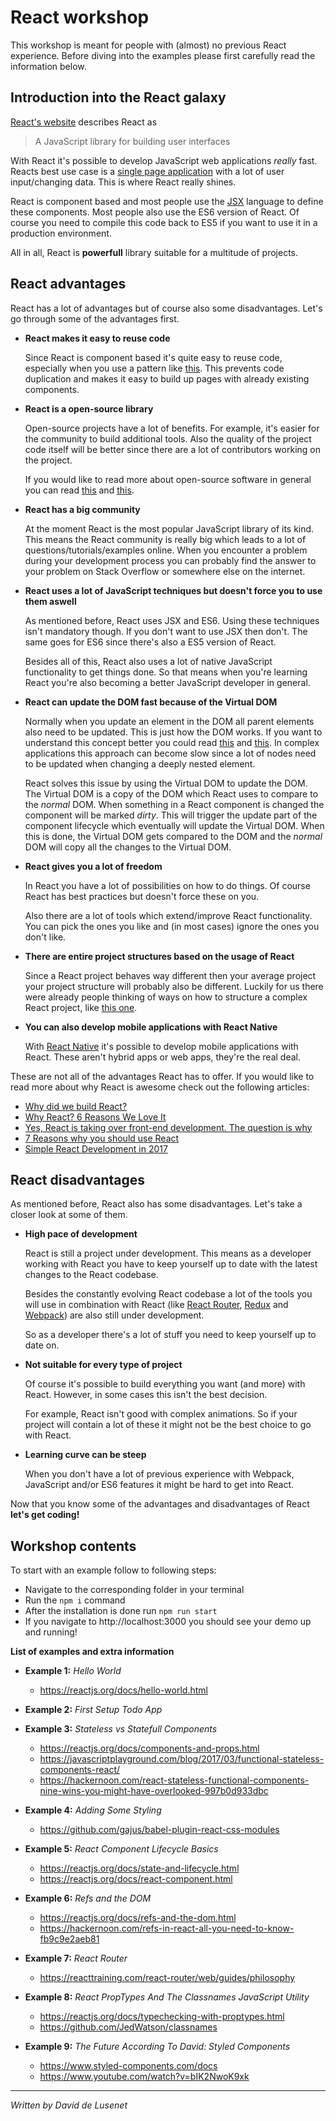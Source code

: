 # React workshop

This workshop is meant for people with (almost) no previous React experience. Before diving into the examples please first carefully read the information below.

## Introduction into the React galaxy

[React's website](https://reactjs.org/) describes React as 

> A JavaScript library for building user interfaces

With React it's possible to develop JavaScript web applications *really* fast. Reacts best use case is a [single page application](https://en.wikipedia.org/wiki/Single-page_application) with a lot of user input/changing data. This is where React really shines.

React is component based and most people use the [JSX](https://jsx.github.io/) language to define these components. Most people also use the ES6 version of React. Of course you need to compile this code back to ES5 if you want to use it in a production environment.

All in all, React is **powerfull** library suitable for a multitude of projects.

## React advantages

React has a lot of advantages but of course also some disadvantages. Let's go through some of the advantages first.

- **React makes it easy to reuse code**

  Since React is component based it's quite easy to reuse code, especially when you use a pattern like [this](https://medium.com/@dan_abramov/smart-and-dumb-components-7ca2f9a7c7d0). This prevents code duplication and makes it easy to build up pages with already existing components.

- **React is a open-source library**

  Open-source projects have a lot of benefits. For example, it's easier for the community to build additional tools. Also the quality of the project code itself will be better since there are a lot of contributors working on the project.
  
  If you would like to read more about open-source software in general you can read [this](https://opensource.com/article/17/8/enterprise-open-source-advantages) and [this](https://www.zivtech.com/blog/benefits-open-source-software).

- **React has a big community**

  At the moment React is the most popular JavaScript library of its kind. This means the React community is really big which leads to a lot of questions/tutorials/examples online. When you encounter a problem during your development process you can probably find the answer to your problem on Stack Overflow or somewhere else on the internet.

- **React uses a lot of JavaScript techniques but doesn't force you to use them aswell**

  As mentioned before, React uses JSX and ES6. Using these techniques isn't mandatory though. If you don't want to use JSX then don't. The same goes for ES6 since there's also a ES5 version of React.

  Besides all of this, React also uses a lot of native JavaScript functionality to get things done. So that means when you're learning React you're also becoming a better JavaScript developer in general.
  
- **React can update the DOM fast because of the Virtual DOM**

  Normally when you update an element in the DOM all parent elements also need to be updated. This is just how the DOM works. If you want to understand this concept better you could read [this](https://developer.mozilla.org/en-US/docs/Introduction_to_Layout_in_Mozilla) and [this](http://taligarsiel.com/Projects/howbrowserswork1.htm#Parsing_general). In complex applications this approach can become slow since a lot of nodes need to be updated when changing a deeply nested element.

  React solves this issue by using the Virtual DOM to update the DOM. The Virtual DOM is a copy of the DOM which React uses to compare to the *normal* DOM. When something in a React component is changed the component will be marked *dirty*. This will trigger the update part of the component lifecycle which eventually will update the Virtual DOM. When this is done, the Virtual DOM gets compared to the DOM and the *normal* DOM will copy all the changes to the Virtual DOM.
  
- **React gives you a lot of freedom**

  In React you have a lot of possibilities on how to do things. Of course React has best practices but doesn't force these on you. 

  Also there are a lot of tools which extend/improve React functionality. You can pick the ones you like and (in most cases) ignore the ones you don't like.
  
- **There are entire project structures based on the usage of React**

  Since a React project behaves way different then your average project your project structure will probably also be different. Luckily for us there were already people thinking of ways on how to structure a complex React project, like [this one](https://medium.com/@alexmngn/how-to-better-organize-your-react-applications-2fd3ea1920f1).
  
- **You can also develop mobile applications with React Native**

  With [React Native](https://facebook.github.io/react-native/) it's possible to develop mobile applications with React. These aren't hybrid apps or web apps, they're the real deal.
  
These are not all of the advantages React has to offer. If you would like to read more about why React is awesome check out the following articles:

- [Why did we build React?](https://reactjs.org/blog/2013/06/05/why-react.html)
- [Why React? 6 Reasons We Love It](https://blog.syncano.io/reactjs-reasons-why-part-1/)
- [Yes, React is taking over front-end development. The question is why](https://medium.freecodecamp.org/yes-react-is-taking-over-front-end-development-the-question-is-why-40837af8ab76)
- [7 Reasons why you should use React](https://stories.jotform.com/7-reasons-why-you-should-use-react-ad420c634247)
- [Simple React Development in 2017](https://hackernoon.com/simple-react-development-in-2017-113bd563691f)
  
## React disadvantages

As mentioned before, React also has some disadvantages. Let's take a closer look at some of them.

- **High pace of development**

  React is still a project under development. This means as a developer working with React you have to keep yourself up to date with the latest changes to the React codebase. 
 
  Besides the constantly evolving React codebase a lot of the tools you will use in combination with React (like [React Router](https://github.com/ReactTraining/react-router), [Redux](https://github.com/reactjs/redux) and [Webpack](https://webpack.js.org/)) are also still under development. 
 
  So as a developer there's a lot of stuff you need to keep yourself up to date on.
 
- **Not suitable for every type of project**
 
  Of course it's possible to build everything you want (and more) with React. However, in some cases this isn't the best decision.
  
  For example, React isn't good with complex animations. So if your project will contain a lot of these it might not be the best choice to go with React.
  
- **Learning curve can be steep**

  When you don't have a lot of previous experience with Webpack, JavaScript and/or ES6 features it might be hard to get into React.
  
Now that you know some of the advantages and disadvantages of React **let's get coding!**

## Workshop contents

To start with an example follow to following steps:

- Navigate to the corresponding folder in your terminal
- Run the `npm i` command
- After the installation is done run `npm run start`
- If you navigate to http://localhost:3000 you should see your demo up and running!

**List of examples and extra information**

- **Example 1:** *Hello World*

  - https://reactjs.org/docs/hello-world.html
 
- **Example 2:** *First Setup Todo App*
- **Example 3:** *Stateless vs Statefull Components*

  - https://reactjs.org/docs/components-and-props.html
  - https://javascriptplayground.com/blog/2017/03/functional-stateless-components-react/
  - https://hackernoon.com/react-stateless-functional-components-nine-wins-you-might-have-overlooked-997b0d933dbc
  
- **Example 4:** *Adding Some Styling*

  - https://github.com/gajus/babel-plugin-react-css-modules
  
- **Example 5:** *React Component Lifecycle Basics*

  - https://reactjs.org/docs/state-and-lifecycle.html
  - https://reactjs.org/docs/react-component.html
  
- **Example 6:** *Refs and the DOM*
  
  - https://reactjs.org/docs/refs-and-the-dom.html
  - https://hackernoon.com/refs-in-react-all-you-need-to-know-fb9c9e2aeb81
  
- **Example 7:** *React Router*

  - https://reacttraining.com/react-router/web/guides/philosophy
  
- **Example 8:** *React PropTypes And The Classnames JavaScript Utility*

  - https://reactjs.org/docs/typechecking-with-proptypes.html
  - https://github.com/JedWatson/classnames
  
- **Example 9:** *The Future According To David: Styled Components*

  - https://www.styled-components.com/docs
  - https://www.youtube.com/watch?v=bIK2NwoK9xk
  
___ 

*Written by David de Lusenet*
